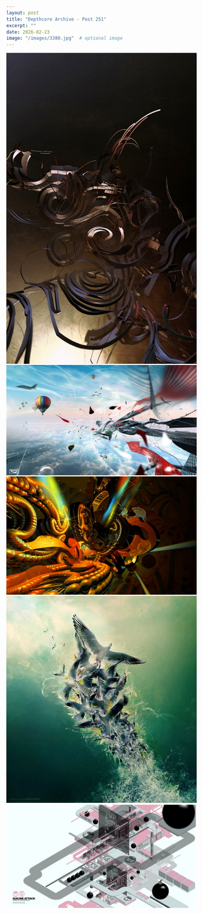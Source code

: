 ```yaml
---
layout: post
title: "Depthcore Archive - Post 251"
excerpt: ""
date: 2026-02-23
image: "/images/3380.jpg"  # optional image
---
```


<img src="/images/3380.jpg">
<img src="/images/3384.jpg" alt="3384.jpg"/>
<img src="/images/3385.jpg" alt="3385.jpg"/>
<img src="/images/3386.jpg" alt="3386.jpg"/>
<img src="/images/3387.jpg" alt="3387.jpg"/>

